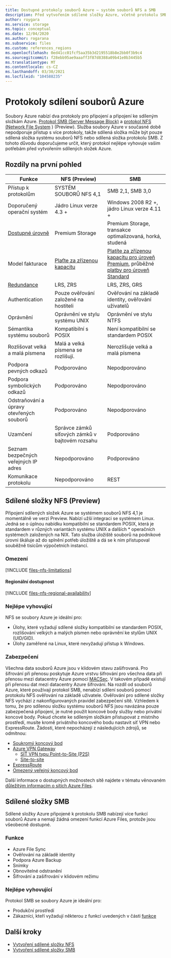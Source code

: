 ```yaml
---
title: Dostupné protokoly souborů Azure – systém souborů NFS a SMB
description: Před vytvořením sdílené složky Azure, včetně protokolu SMB (Server Message Block) a systému souborů NFS (Network File System), se dozvíte o dostupných protokolech.
author: roygara
ms.service: storage
ms.topic: conceptual
ms.date: 12/04/2020
ms.author: rogarana
ms.subservice: files
ms.custom: references_regions
ms.openlocfilehash: 0ed41cc01fcf5aa35b3d2195518b8e2bb0f3b9c4
ms.sourcegitcommit: f28ebb95ae9aaaff3f87d8388a09b41e0b3445b5
ms.translationtype: MT
ms.contentlocale: cs-CZ
ms.lasthandoff: 03/30/2021
ms.locfileid: "104588235"
---
```

# <a name="azure-file-share-protocols"></a>Protokoly sdílení souborů Azure

Soubory Azure nabízí dva protokoly pro připojení a připojení ke sdíleným složkám Azure. [Protokol SMB (Server Message Block)](/windows/win32/fileio/microsoft-smb-protocol-and-cifs-protocol-overview) a [protokol NFS (Network File System](https://en.wikipedia.org/wiki/Network_File_System) ) (Preview). Služba soubory Azure v současné době nepodporuje přístup s více protokoly, takže sdílená složka může být pouze sdílená složka systému souborů NFS nebo sdílená složka protokolu SMB. Z tohoto důvodu doporučujeme určit, který protokol nejlépe vyhovuje vašim potřebám před vytvořením sdílených složek Azure.

## <a name="differences-at-a-glance"></a>Rozdíly na první pohled

|Funkce  |NFS (Preview)  |SMB  |
|---------|---------|---------|
|Přístup k protokolům     |SYSTÉM SOUBORŮ NFS 4,1         |SMB 2,1, SMB 3,0         |
|Doporučený operační systém     |Jádro Linux verze 4.3 +         |Windows 2008 R2 +, jádro Linux verze 4.11 +         |
|[Dostupné úrovně](storage-files-planning.md#storage-tiers)     |Premium Storage         |Premium Storage, transakce optimalizovaná, horká, studená         |
|Model fakturace         |[Plaťte za zřízenou kapacitu](./understanding-billing.md#provisioned-model)         |[Platíte za zřízenou kapacitu pro úroveň Premium](./understanding-billing.md#provisioned-model), průběžné [platby pro úroveň Standard](./understanding-billing.md#pay-as-you-go-model)         |
|[Redundance](storage-files-planning.md#redundancy)     |LRS, ZRS         |LRS, ZRS, GRS         |
|Authentication     |Pouze ověřování založené na hostiteli        |Ověřování na základě identity, ověřování uživatelů         |
|Oprávnění     |Oprávnění ve stylu systému UNIX         |Oprávnění ve stylu NTFS         |
|Sémantika systému souborů     |Kompatibilní s POSIX         |Není kompatibilní se standardem POSIX         |
|Rozlišovat velká a malá písmena     |Malá a velká písmena se rozlišují.         |Nerozlišuje velká a malá písmena         |
|Podpora pevných odkazů     |Podporováno         |Nepodporováno         |
|Podpora symbolických odkazů     |Podporováno         |Nepodporováno         |
|Odstraňování a úpravy otevřených souborů     |Podporováno         |Nepodporováno         |
|Uzamčení     |Správce zámků síťových zámků v bajtovém rozsahu         |Podporováno         |
|Seznam bezpečných veřejných IP adres | Nepodporováno | Podporováno|
|Komunikace protokolu| Nepodporováno | REST|

## <a name="nfs-shares-preview"></a>Sdílené složky NFS (Preview)

Připojení sdílených složek Azure se systémem souborů NFS 4,1 je momentálně ve verzi Preview. Nabízí užší integraci se systémem Linux. Jedná se o úplnou nabídku kompatibilní se standardem POSIX, která je standardem v různých variantách systému UNIX a dalších * operačních systémech založených na NIX. Tato služba úložiště souborů na podnikové úrovni škáluje až do splnění potřeb úložiště a dá se k nim přistupoval souběžně tisícům výpočetních instancí.

### <a name="limitations"></a>Omezení

[!INCLUDE [files-nfs-limitations](../../../includes/files-nfs-limitations.md)]

#### <a name="regional-availability"></a>Regionální dostupnost

[!INCLUDE [files-nfs-regional-availability](../../../includes/files-nfs-regional-availability.md)]

### <a name="best-suited"></a>Nejlépe vyhovující

NFS se soubory Azure je ideální pro:

- Úlohy, které vyžadují sdílené složky kompatibilní se standardem POSIX, rozlišování velkých a malých písmen nebo oprávnění ke stylům UNIX (UID/GID).
- Úlohy zaměřené na Linux, které nevyžadují přístup k Windows.

### <a name="security"></a>Zabezpečení

Všechna data souborů Azure jsou v klidovém stavu zašifrovaná. Pro šifrování při přenosu poskytuje Azure vrstvu šifrování pro všechna data při přenosu mezi datacentry Azure pomocí [MACSec](https://en.wikipedia.org/wiki/IEEE_802.1AE). V takovém případě existují při přenosu dat mezi datacentry Azure šifrování. Na rozdíl od souborů Azure, které používají protokol SMB, nenabízí sdílení souborů pomocí protokolu NFS ověřování na základě uživatele. Ověřování pro sdílené složky NFS vychází z nakonfigurovaných pravidel zabezpečení sítě. Vzhledem k tomu, že pro sdílenou složku systému souborů NFS jsou navázána pouze zabezpečená připojení, je nutné použít koncové body služby nebo privátní koncové body. Pokud chcete ke sdíleným složkám přistupovat z místního prostředí, musíte kromě privátního koncového bodu nastavit síť VPN nebo ExpressRoute. Žádosti, které nepocházejí z následujících zdrojů, se odmítnou:

- [Soukromý koncový bod](storage-files-networking-overview.md#private-endpoints)
- [Azure VPN Gateway](../../vpn-gateway/vpn-gateway-about-vpngateways.md)
    - [SÍŤ VPN typu Point-to-Site (P2S)](../../vpn-gateway/point-to-site-about.md)
    - [Site-to-site](../../vpn-gateway/design.md#s2smulti)
- [ExpressRoute](../../expressroute/expressroute-introduction.md)
- [Omezený veřejný koncový bod](storage-files-networking-overview.md#storage-account-firewall-settings)

Další informace o dostupných možnostech sítě najdete v tématu věnovaném [důležitým informacím o sítích Azure Files](storage-files-networking-overview.md).

## <a name="smb-shares"></a>Sdílené složky SMB

Sdílené složky Azure připojené k protokolu SMB nabízejí více funkcí souborů Azure a nemají žádná omezení funkcí Azure Files, protože jsou všeobecně dostupné.

### <a name="features"></a>Funkce

- Azure File Sync
- Ověřování na základě identity
- Podpora Azure Backup
- Snímky
- Obnovitelné odstranění
- Šifrování a zašifrování v klidovém režimu

### <a name="best-suited"></a>Nejlépe vyhovující

Protokol SMB se soubory Azure je ideální pro:

- Produkční prostředí
- Zákazníci, kteří vyžadují některou z funkcí uvedených v části [funkce](#features)

## <a name="next-steps"></a>Další kroky

- [Vytvoření sdílené složky NFS](storage-files-how-to-create-nfs-shares.md)
- [Vytvoření sdílené složky SMB](storage-how-to-create-file-share.md)